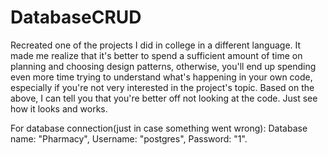# DatabaseCRUD
 
Recreated one of the projects I did in college in a different language. It made me realize that it's better to spend a sufficient amount of time on planning and choosing design patterns, otherwise, you'll end up spending even more time trying to understand what's happening in your own code, especially if you're not very interested in the project's topic. Based on the above, I can tell you that you're better off not looking at the code. Just see how it looks and works. 

For database connection(just in case something went wrong): 
Database name: "Pharmacy", 
Username: "postgres", 
Password: "1".
